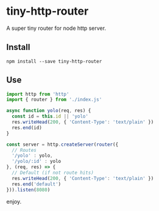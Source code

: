 # tiny-http-router

A super tiny router for node http server.

## Install

```
npm install --save tiny-http-router
```

## Use

```js
import http from 'http'
import { router } from './index.js'

async function yolo(req, res) {
  const id = this.id || 'yolo'
  res.writeHead(200, { 'Content-Type': 'text/plain' })
  res.end(id)
}

const server = http.createServer(router({
  // Routes
  '/yolo' : yolo,
  '/yolo/:id' : yolo
}, (req, res) => {
  // Default (if not route hits)
  res.writeHead(200, { 'Content-Type': 'text/plain' })
  res.end('default')
})).listen(8080)
```

enjoy.
